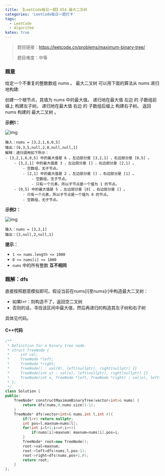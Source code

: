 ```yaml
---
title: 【LeetCode每日一题】654.最大二叉树
categories: 'LeetCode每日一题打卡'
tags: 
  - LeetCode
  - Algorithm
katex: true
---
```


> 题目链接：https://leetcode.cn/problems/maximum-binary-tree/
>
> 题目难度：中等

### 题意

给定一个不重复的整数数组 nums 。 最大二叉树 可以用下面的算法从 nums 递归地构建:

创建一个根节点，其值为 nums 中的最大值。
递归地在最大值 左边 的 子数组前缀上 构建左子树。
递归地在最大值 右边 的 子数组后缀上 构建右子树。
返回 nums 构建的 最大二叉树 。

**示例1：**

![img](E:\blog\source\_posts\LeetCode-654-20220820.assets\tree1.jpg)

```
输入：nums = [3,2,1,6,0,5]
输出：[6,3,5,null,2,0,null,null,1]
解释：递归调用如下所示：
- [3,2,1,6,0,5] 中的最大值是 6 ，左边部分是 [3,2,1] ，右边部分是 [0,5] 。
    - [3,2,1] 中的最大值是 3 ，左边部分是 [] ，右边部分是 [2,1] 。
        - 空数组，无子节点。
        - [2,1] 中的最大值是 2 ，左边部分是 [] ，右边部分是 [1] 。
            - 空数组，无子节点。
            - 只有一个元素，所以子节点是一个值为 1 的节点。
    - [0,5] 中的最大值是 5 ，左边部分是 [0] ，右边部分是 [] 。
        - 只有一个元素，所以子节点是一个值为 0 的节点。
        - 空数组，无子节点。
```

**示例2：**

![img](E:\blog\source\_posts\LeetCode-654-20220820.assets\tree2.jpg)

```
输入：nums = [3,2,1]
输出：[3,null,2,null,1]
```

**提示：**

- `1 <= nums.length <= 1000`
- `0 <= nums[i] <= 1000`
- `nums` 中的所有整数 **互不相同**

### 题解：dfs

直接按照题意模拟即可。假设当前在nums[l]至nums[r]中构造最大二叉树：

- 如果l>r：则构造不了，返回空二叉树
- 否则的话，寻找该区间中最大值，然后再递归的构造其左子树和右子树

具体见代码。

#### C++代码

```cpp
/**
 * Definition for a binary tree node.
 * struct TreeNode {
 *     int val;
 *     TreeNode *left;
 *     TreeNode *right;
 *     TreeNode() : val(0), left(nullptr), right(nullptr) {}
 *     TreeNode(int x) : val(x), left(nullptr), right(nullptr) {}
 *     TreeNode(int x, TreeNode *left, TreeNode *right) : val(x), left(left), right(right) {}
 * };
 */
class Solution {
public:
    TreeNode* constructMaximumBinaryTree(vector<int>& nums) {
        return dfs(nums,0,nums.size()-1);
    }
    TreeNode* dfs(vector<int>& nums,int l,int r){
        if(l>r) return nullptr;
        int pos=l,maxnum=nums[l];
        for(int i=l+1;i<=r;i++){
            if(nums[i]>maxnum) maxnum=nums[i],pos=i;
        }
        TreeNode* root=new TreeNode();
        root->val=maxnum;
        root->left=dfs(nums,l,pos-1);
        root->right=dfs(nums,pos+1,r);
        return root;
    }
};
```

